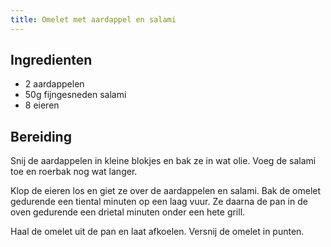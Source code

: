 ```yaml
---
title: Omelet met aardappel en salami
---
```


## Ingredienten
* 2 aardappelen
* 50g fijngesneden salami
* 8 eieren

## Bereiding
Snij de aardappelen in kleine blokjes en bak ze in wat olie. Voeg de salami toe en roerbak nog wat langer.

Klop de eieren los en giet ze over de aardappelen en salami. Bak de omelet gedurende een tiental minuten op een laag vuur. Ze daarna de pan in de oven gedurende een drietal minuten onder een hete grill.

Haal de omelet uit de pan en laat afkoelen. Versnij de omelet in punten.

